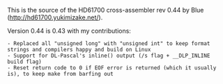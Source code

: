This is the source of the HD61700 cross-assembler rev 0.44 by Blue (http://hd61700.yukimizake.net/).

Version 0.44 is 0.43 with my contributions:

	- Replaced all "unsigned long" with "unsigned int" to keep format strings and compilers happy and build on Linux
	- Support for DL-Pascal's inline() output (/s flag + __DLP_INLINE build flag)
	- Reset return code to 0 if EOF error is returned (which it usually is), to keep make from barfing out
